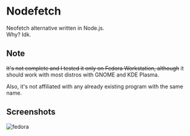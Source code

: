 # Nodefetch
Neofetch alternative written in Node.js.  
Why? Idk.

## Note
~~It's not complete and I tested it only on Fedora Workstation, although~~ it should work with most distros with GNOME and KDE Plasma.

Also, it's not affiliated with any already existing program with the same name.

## Screenshots
![fedora](https://cdn.discordapp.com/attachments/791628533339521031/947267078673547274/unknown.png)

